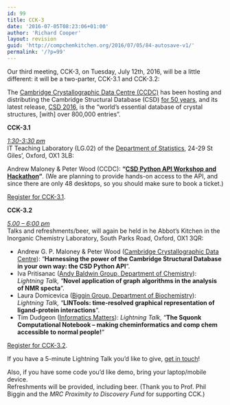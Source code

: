 ```yaml
---
id: 99
title: CCK-3
date: '2016-07-05T08:23:06+01:00'
author: 'Richard Cooper'
layout: revision
guid: 'http://compchemkitchen.org/2016/07/05/84-autosave-v1/'
permalink: '/?p=99'
---
```


Our third meeting, CCK-3, on Tuesday, July 12th, 2016, will be a little different: it will be a two-parter, CCK-3.1 and CCK-3.2:

The [Cambridge Crystallographic Data Centre (CCDC)](http://www.ccdc.cam.ac.uk/) has been hosting and distributing the Cambridge Structural Database (CSD) [for 50 years](http://www.ccdc.cam.ac.uk/News/csd50/), and its latest release, [CSD 2016](http://www.ccdc.cam.ac.uk/solutions/csd-system/components/csd/), is the “world’s essential database of crystal structures, \[with\] over 800,000 entries”.

 **CCK-3.1**

*<span style="text-decoration: underline;">1:30-3:30 pm</span>*  
IT Teaching Laboratory (LG.02) of the [Department of Statistics](http://www.stats.ox.ac.uk/contact_us), 24-29 St Giles’, Oxford, OX1 3LB:

Andrew Maloney &amp; Peter Wood (CCDC): **“<span style="text-decoration: underline;">[CSD Python API](https://downloads.ccdc.cam.ac.uk/documentation/API/) Workshop and Hackathon</span>“**. (We are planning to provide hands-on access to the API, and since there are only 48 desktops, so you should make sure to book a ticket.)

[Register for CCK-3.1](https://www.eventbrite.com/e/comp-chem-kitchen-cck-31-tickets-25991302686).

 **CCK-3.2**

*<span style="text-decoration: underline;">5.00 – 6:00 pm</span>*  
Talks and refreshments/beer, will again be held in he Abbot’s Kitchen in the Inorganic Chemistry Laboratory, South Parks Road, Oxford, OX1 3QR:

- Andrew G. P. Maloney &amp; Peter Wood ([Cambridge Crystallographic Data Centre](http://www.ccdc.cam.ac.uk/)): “**Harnessing the power of the Cambridge Structural Database in your own way: the CSD Python API**“.
- <span class="message_body">Iva Pritisanac ([Andy Baldwin Group, ](http://research.chem.ox.ac.uk/andrew-baldwin.aspx)[Department of Chemistry](http://research.chem.ox.ac.uk/andrew-baldwin.aspx)): *Lightning Talk,* “**Novel application of graph algorithms in the analysis of NMR specta**“.</span>
- Laura Domicevica ([Biggin Group, Department of Biochemistry](http://www.bioch.ox.ac.uk/aspsite/index.asp?pageid=567)): *Lightning Talk,* “**LINTools: time-resolved graphical representation of ligand-protein interactions**“.
- Tim Dudgeon ([Informatics Matters](http://www.informaticsmatters.com/)): *Lightning Talk,* “**The Squonk Computational Notebook – making cheminformatics and comp chem accessible to normal people!**“

[Register for CCK-3.2](https://www.eventbrite.com/e/comp-chem-kitchen-cck-32-tickets-25991250530).

If you have a 5-minute Lightning Talk you’d like to give, [get in touch](mailto:garrett.morris@stats.ox.ac.uk)!

Also, if you have some code you’d like demo, bring your laptop/mobile device.  
Refreshments will be provided, including beer. (Thank you to Prof. Phil Biggin and the *MRC Proximity to Discovery Fund* for supporting CCK.)